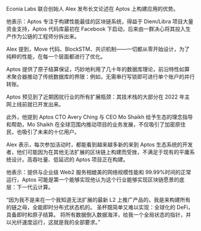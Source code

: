 Econia Labs 联合创始人 Alex 发布长文论述在 Aptos 上构建应用的优势。

他表示：Aptos 专注于构建性能最佳的区块链系统，得益于 Diem/Libra 项目大量资金支持，Aptos 代码库最初在 Facebook 下启动，后来由一群决心将其投入生产作为公链的工程师分拆出来。

Alex 提到，Move 代码、BlockSTM、共识机制——一切都从零开始设计，为了纯粹的性能，在每一个层面都进行了优化。

Aptos 提供了原子结算保证，巧妙地利用了几十年的数据库理论，前沿特性如算术聚合器推动了传统数据库的界限：例如，无需串行写锁即可进行单个账户的并行转账。

Aptos 预见到了近期困扰行业的所有扩展瓶颈：其技术栈的大部分在 2022 年主网上线前就已开发出来。

此外，他提到 Aptos CTO Avery Ching 与 CEO Mo Shaikh 给予生态的理念指导和帮助，Mo Shaikh 在全球范围内推动项目的业务发展，不仅吸引了加密原住民，也吸引了未来的十亿用户。

Alex 表示，每次参加活动时，都能看到越来越多新的来到 Aptos 生态系统的开发者，他们可能因为在其他无法扩展的区块链上构建而受挫，不满足于现有的平庸系统设计。高吞吐量、低延迟的 Aptos 项目正在构建。

他表示：提供与企业级 Web2 服务相媲美的网络规模性能和 99.99%时间的正常运行，Aptos 可能是第一个能够实现他认为这个行业能够实现区块链愿景的底层：下一代云计算。

“因为我不是来在一个我知道无法扩展的最新 L2 上推广产品的，我是来构建所有的链之母，全能即时分布式状态机的。
圣杯既简单又难以实现：全球化的 DeFi，具备即时和原子结算。
将所有数据倒入数据海洋，给我一个全局状态的指针，并以光纤速度运行，这就是我的全部要求。”
